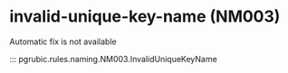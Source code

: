# invalid-unique-key-name (NM003)

Automatic fix is not available

::: pgrubic.rules.naming.NM003.InvalidUniqueKeyName
